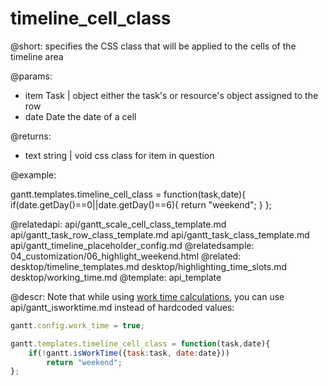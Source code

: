 timeline_cell_class
=============

@short: specifies the CSS class that will be applied to the cells of the timeline area
	

@params:
- item		Task | object		either the task's or resource's object assigned to the row
- date		Date		the date of a cell

@returns:
- text		string | void		css class for item in question

@example:
<style>
.weekend{ background: #f4f7f4 !important;}
</style>

gantt.templates.timeline_cell_class = function(task,date){
	if(date.getDay()==0||date.getDay()==6){
		return "weekend";
	}
};

@relatedapi:
	api/gantt_scale_cell_class_template.md
    api/gantt_task_row_class_template.md
    api/gantt_task_class_template.md
	api/gantt_timeline_placeholder_config.md
@relatedsample:
	04_customization/06_highlight_weekend.html
@related:
	desktop/timeline_templates.md
	desktop/highlighting_time_slots.md
	desktop/working_time.md
@template:	api_template

@descr:
Note that while using [work time calculations](desktop/working_time.md), you can use api/gantt_isworktime.md instead of hardcoded values:

~~~js
gantt.config.work_time = true;

gantt.templates.timeline_cell_class = function(task,date){
	if(!gantt.isWorkTime({task:task, date:date}))
		return "weekend";
};
~~~


